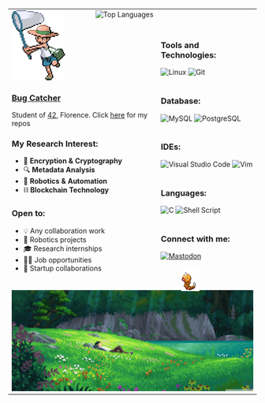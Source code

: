 <table style="width: 100%;">
  <tr>
    <td width="60%" style="vertical-align: top;">
      <img src="https://github.com/buggcatcher/BOX/blob/main/bugcatcher.png?raw=true" alt="Bug Catcher" />  
      <img src="https://github-readme-stats.vercel.app/api/top-langs?username=buggcatcher&show_icons=true&locale=en&layout=compact&theme=default" alt="Top Languages" style="float: right; margin-right: 1px;"/>
      <h3><a href="https://images.nationalgeographic.org/image/upload/v1638888858/EducationHub/photos/computer-bug.jpg">Bug Catcher</a></h3>
      Student of <a href="https://www.42network.org/42-schools/">42</a>, Florence. Click <a href="https://github.com/buggcatcher?tab=repositories">here</a> for my repos  
      <h3>My Research Interest:</h3>
      <ul style="font-size: 14px;">
        <li>🔐 <strong>Encryption & Cryptography</strong></li>
        <li>🔍 <strong>Metadata Analysis</strong></li>
        <li>🤖 <strong>Robotics & Automation</strong></li>
        <li>⛓️ <strong>Blockchain Technology</strong></li>
      </ul>
      <h3>Open to:</h3>
      <ul style="font-size: 14px;">
        <li>💡 Any collaboration work</li>
        <li>🔧 Robotics projects</li>
        <li>🎓 Research internships</li>
        <li>🧑‍💼 Job opportunities</li>
        <li>🚀 Startup collaborations</li>
      </ul>
      <br>
    </td>
    <td width="40%" style="position: relative;">
      <h3>Tools and Technologies:</h3>
      <img src="https://img.shields.io/badge/Linux-FCC624?style=for-the-badge&logo=linux&logoColor=black" alt="Linux" />
      <img src="https://img.shields.io/badge/GIT-E44C30?style=for-the-badge&logo=git&logoColor=white" alt="Git" />
      <br>
      <br>
      <h3>Database:</h3>
      <img src="https://img.shields.io/badge/MySQL-00000F?style=for-the-badge&logo=mysql&logoColor=white" alt="MySQL" />
      <img src="https://img.shields.io/badge/PostgreSQL-316192?style=for-the-badge&logo=postgresql&logoColor=white" alt="PostgreSQL" />
      <br>
      <br>
      <h3>IDEs:</h3>
      <img src="https://img.shields.io/badge/Visual%20Studio%20Code-0078d7.svg?style=for-the-badge&logo=visual-studio-code&logoColor=white" alt="Visual Studio Code" />
      <img src="https://img.shields.io/badge/VIM-%2311AB00.svg?style=for-the-badge&logo=vim&logoColor=white" alt="Vim" />
      <br>
      <br>
      <h3>Languages:</h3>
      <img src="https://img.shields.io/badge/C-A8B9CC?style=for-the-badge&logo=c&logoColor=white" alt="C" />
      <img src="https://img.shields.io/badge/Shell_Script-121011?style=for-the-badge&logo=gnu-bash&logoColor=white" alt="Shell Script" />
      <br>
      <br>
      <h3>Connect with me:</h3>
      <a href="https://mastodon.uno/@scriptamanent@poliversity.it">
        <img src="https://img.shields.io/badge/mastodon-6364FF?style=for-the-badge&logo=mastodon&logoColor=white" alt="Mastodon" />
      </a>
      <br>
      <br>
      <div style="position: absolute; padding-left: 42px;"> 
        <img src="https://github.com/buggcatcher/BOX/blob/main/weedle.gif?raw=true" alt="Weedle" />
      </div>
    </td>
  </tr>
  <tr>
    <td colspan="2" align="center" width="100%">
      <img src="https://github.com/buggcatcher/BOX/blob/main/pixel_art-wallpaper-3440x1440.jpg?raw=true" alt="Pixel Art Wallpaper" width="100%" />
    </td>
  </tr>
</table>






<!-- 
----
[<img src="https://github-profile-trophy.vercel.app/?username=durgeshsamariya&row=2&column=3" />](https://github.com/ryo-ma/github-profile-trophy)
[<img src="https://github-readme-stats.vercel.app/api?username=durgeshsamariya&theme=algolia&count_private=true&include_all_commits=true&show_icons=true" />](https://github.com/anuraghazra/github-readme-stats)
[![GitHub Streak](https://github-readme-streak-stats.herokuapp.com/?user=durgeshsamariya&theme=dark)](https://github.com/DenverCoder1/github-readme-streak-stats)
[![Durgesh's Top Langs](https://github-readme-stats.vercel.app/api/top-langs/?username=themlphdstudent&theme=algolia&hide=Jupyter&layout=compact&show_icons=true)](https://github.com/anuraghazra/github-readme-stats)
 -->
